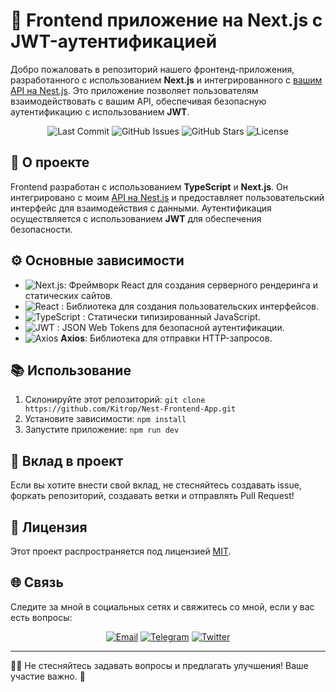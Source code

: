 # 🚀 Frontend приложение на Next.js с JWT-аутентификацией

Добро пожаловать в репозиторий нашего фронтенд-приложения, разработанного с использованием **Next.js** и интегрированного с [вашим API на Nest.js](https://github.com/Kitrop/auth-api-NestJS). Это приложение позволяет пользователям взаимодействовать с вашим API, обеспечивая безопасную аутентификацию с использованием **JWT**.

<p align="center">
  <img src="https://img.shields.io/github/last-commit/Kitrop/Nest-Frontend-App" alt="Last Commit">
  <img src="https://img.shields.io/github/issues/Kitrop/Nest-Frontend-App" alt="GitHub Issues">
  <img src="https://img.shields.io/github/stars/Kitrop/Nest-Frontend-App?style=social" alt="GitHub Stars">
  <img src="https://img.shields.io/github/license/Kitrop/Nest-Frontend-App" alt="License">
</p>

## 🌟 О проекте

Frontend разработан с использованием **TypeScript** и **Next.js**. Он интегрировано с моим [API на Nest.js](https://github.com/Kitrop/auth-api-NestJS) и предоставляет пользовательский интерфейс для взаимодействия с данными. Аутентификация осуществляется с использованием **JWT** для обеспечения безопасности.

## ⚙️ Основные зависимости

- ![Next.js](https://img.shields.io/badge/-Next.js-000000?style=flat-square&logo=Next.js&logoColor=white): Фреймворк React для создания серверного рендеринга и статических сайтов.
- ![React](https://img.shields.io/badge/-React-61DAFB?style=flat-square&logo=React&logoColor=white) : Библиотека для создания пользовательских интерфейсов.
- ![TypeScript](https://img.shields.io/badge/-TypeScript-007ACC?style=flat-square&logo=TypeScript&logoColor=white) : Статически типизированный JavaScript.
- ![JWT](https://img.shields.io/badge/-JWT-000000?style=flat-square&logo=JSON%20Web%20Tokens&logoColor=white) : JSON Web Tokens для безопасной аутентификации.
- ![Axios](https://img.shields.io/badge/-Axios-000000?style=flat-square&logo=Axios&logoColor=white) **Axios**: Библиотека для отправки HTTP-запросов.

## 📚 Использование

1. Склонируйте этот репозиторий: `git clone https://github.com/Kitrop/Nest-Frontend-App.git`
2. Установите зависимости: `npm install`
3. Запустите приложение: `npm run dev`

## 🌱 Вклад в проект

Если вы хотите внести свой вклад, не стесняйтесь создавать issue, форкать репозиторий, создавать ветки и отправлять Pull Request!

## 📝 Лицензия

Этот проект распространяется под лицензией [MIT](LICENSE).

## 🌐 Связь

Следите за мной в социальных сетях и свяжитесь со мной, если у вас есть вопросы:

<p align="center">
  <a href="mailto:zhenya.shabolin.03@gmail.com"><img src="https://img.shields.io/badge/-Email-D14836?style=flat-square&logo=Gmail&logoColor=white" alt="Email"></a>
  <a href="https://t.me/ShbEvg"><img src="https://img.shields.io/badge/-Telegram-2CA5E0?style=flat-square&logo=Telegram&logoColor=white" alt="Telegram"></a>
  <a href="https://vk.com/zhenyashab"><img src="https://img.shields.io/badge/-Twitter-1DA1F2?style=flat-square&logo=Twitter&logoColor=white" alt="Twitter"></a>
</p>

---

👨‍💻 Не стесняйтесь задавать вопросы и предлагать улучшения! Ваше участие важно. 🙌